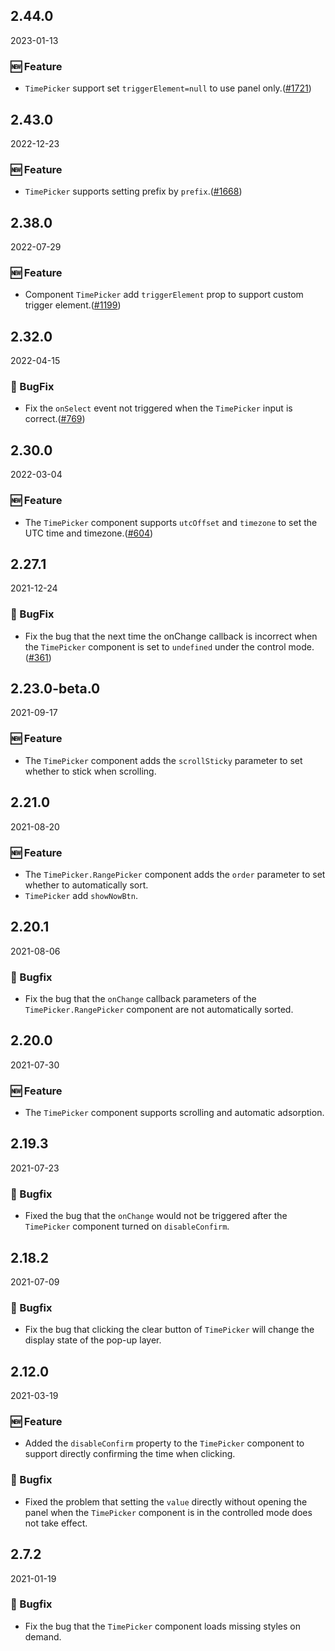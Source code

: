 ## 2.44.0

2023-01-13

### 🆕 Feature

- `TimePicker` support set `triggerElement=null` to use panel only.([#1721](https://github.com/arco-design/arco-design/pull/1721))

## 2.43.0

2022-12-23

### 🆕 Feature

- `TimePicker` supports setting prefix by `prefix`.([#1668](https://github.com/arco-design/arco-design/pull/1668))

## 2.38.0

2022-07-29

### 🆕 Feature

- Component `TimePicker` add `triggerElement` prop to support custom trigger element.([#1199](https://github.com/arco-design/arco-design/pull/1199))

## 2.32.0

2022-04-15

### 🐛 BugFix

- Fix the `onSelect` event not triggered when the `TimePicker` input is correct.([#769](https://github.com/arco-design/arco-design/pull/769))

## 2.30.0

2022-03-04

### 🆕 Feature

- The `TimePicker` component supports `utcOffset` and `timezone` to set the UTC time and timezone.([#604](https://github.com/arco-design/arco-design/pull/604))

## 2.27.1

2021-12-24

### 🐛 BugFix

- Fix the bug that the next time the onChange callback is incorrect when the `TimePicker` component is set to `undefined` under the control mode.([#361](https://github.com/arco-design/arco-design/pull/361))

## 2.23.0-beta.0

2021-09-17

### 🆕 Feature

- The `TimePicker` component adds the `scrollSticky` parameter to set whether to stick when scrolling.

## 2.21.0

2021-08-20

### 🆕 Feature

- The `TimePicker.RangePicker` component adds the `order` parameter to set whether to automatically sort.
- `TimePicker` add `showNowBtn`.

## 2.20.1

2021-08-06

### 🐛 Bugfix

- Fix the bug that the `onChange` callback parameters of the `TimePicker.RangePicker` component are not automatically sorted.



## 2.20.0

2021-07-30

### 🆕 Feature

- The `TimePicker` component supports scrolling and automatic adsorption.

## 2.19.3

2021-07-23

### 🐛 Bugfix

- Fixed the bug that the `onChange` would not be triggered after the `TimePicker` component turned on `disableConfirm`.

## 2.18.2

2021-07-09

### 🐛 Bugfix

- Fix the bug that clicking the clear button of `TimePicker` will change the display state of the pop-up layer.

## 2.12.0

2021-03-19

### 🆕 Feature

- Added the `disableConfirm` property to the `TimePicker` component to support directly confirming the time when clicking.

### 🐛 Bugfix

- Fixed the problem that setting the `value` directly without opening the panel when the `TimePicker` component is in the controlled mode does not take effect.

## 2.7.2

2021-01-19

### 🐛 Bugfix

- Fix the bug that the `TimePicker` component loads missing styles on demand.



